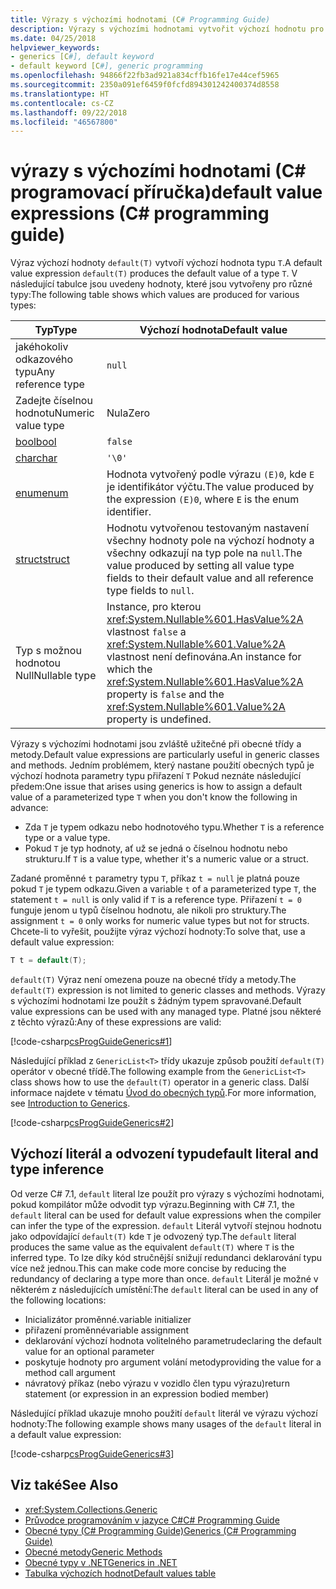 ```yaml
---
title: Výrazy s výchozími hodnotami (C# Programming Guide)
description: Výrazy s výchozími hodnotami vytvořit výchozí hodnotu pro libovolný typ odkazu nebo typ hodnoty
ms.date: 04/25/2018
helpviewer_keywords:
- generics [C#], default keyword
- default keyword [C#], generic programming
ms.openlocfilehash: 94866f22fb3ad921a834cffb16fe17e44cef5965
ms.sourcegitcommit: 2350a091ef6459f0fcfd894301242400374d8558
ms.translationtype: HT
ms.contentlocale: cs-CZ
ms.lasthandoff: 09/22/2018
ms.locfileid: "46567800"
---
```

# <a name="default-value-expressions-c-programming-guide"></a><span data-ttu-id="d2452-103">výrazy s výchozími hodnotami (C# programovací příručka)</span><span class="sxs-lookup"><span data-stu-id="d2452-103">default value expressions (C# programming guide)</span></span>

<span data-ttu-id="d2452-104">Výraz výchozí hodnoty `default(T)` vytvoří výchozí hodnota typu `T`.</span><span class="sxs-lookup"><span data-stu-id="d2452-104">A default value expression `default(T)` produces the default value of a type `T`.</span></span> <span data-ttu-id="d2452-105">V následující tabulce jsou uvedeny hodnoty, které jsou vytvořeny pro různé typy:</span><span class="sxs-lookup"><span data-stu-id="d2452-105">The following table shows which values are produced for various types:</span></span>

|<span data-ttu-id="d2452-106">Typ</span><span class="sxs-lookup"><span data-stu-id="d2452-106">Type</span></span>|<span data-ttu-id="d2452-107">Výchozí hodnota</span><span class="sxs-lookup"><span data-stu-id="d2452-107">Default value</span></span>|
|---------|---------|
|<span data-ttu-id="d2452-108">jakéhokoliv odkazového typu</span><span class="sxs-lookup"><span data-stu-id="d2452-108">Any reference type</span></span>|`null`|
|<span data-ttu-id="d2452-109">Zadejte číselnou hodnotu</span><span class="sxs-lookup"><span data-stu-id="d2452-109">Numeric value type</span></span>|<span data-ttu-id="d2452-110">Nula</span><span class="sxs-lookup"><span data-stu-id="d2452-110">Zero</span></span>|
|[<span data-ttu-id="d2452-111">bool</span><span class="sxs-lookup"><span data-stu-id="d2452-111">bool</span></span>](../../language-reference/keywords/bool.md)|`false`|
|[<span data-ttu-id="d2452-112">char</span><span class="sxs-lookup"><span data-stu-id="d2452-112">char</span></span>](../../language-reference/keywords/char.md)|`'\0'`|
|[<span data-ttu-id="d2452-113">enum</span><span class="sxs-lookup"><span data-stu-id="d2452-113">enum</span></span>](../../language-reference/keywords/enum.md)|<span data-ttu-id="d2452-114">Hodnota vytvořený podle výrazu `(E)0`, kde `E` je identifikátor výčtu.</span><span class="sxs-lookup"><span data-stu-id="d2452-114">The value produced by the expression `(E)0`, where `E` is the enum identifier.</span></span>|
|[<span data-ttu-id="d2452-115">struct</span><span class="sxs-lookup"><span data-stu-id="d2452-115">struct</span></span>](../../language-reference/keywords/struct.md)|<span data-ttu-id="d2452-116">Hodnotu vytvořenou testovaným nastavení všechny hodnoty pole na výchozí hodnoty a všechny odkazují na typ pole na `null`.</span><span class="sxs-lookup"><span data-stu-id="d2452-116">The value produced by setting all value type fields to their default value and all reference type fields to `null`.</span></span>|
|<span data-ttu-id="d2452-117">Typ s možnou hodnotou Null</span><span class="sxs-lookup"><span data-stu-id="d2452-117">Nullable type</span></span>|<span data-ttu-id="d2452-118">Instance, pro kterou <xref:System.Nullable%601.HasValue%2A> vlastnost `false` a <xref:System.Nullable%601.Value%2A> vlastnost není definována.</span><span class="sxs-lookup"><span data-stu-id="d2452-118">An instance for which the <xref:System.Nullable%601.HasValue%2A> property is `false` and the <xref:System.Nullable%601.Value%2A> property is undefined.</span></span>|

<span data-ttu-id="d2452-119">Výrazy s výchozími hodnotami jsou zvláště užitečné při obecné třídy a metody.</span><span class="sxs-lookup"><span data-stu-id="d2452-119">Default value expressions are particularly useful in generic classes and methods.</span></span> <span data-ttu-id="d2452-120">Jedním problémem, který nastane použití obecných typů je výchozí hodnota parametry typu přiřazení `T` Pokud neznáte následující předem:</span><span class="sxs-lookup"><span data-stu-id="d2452-120">One issue that arises using generics is how to assign a default value of a parameterized type `T` when you don't know the following in advance:</span></span>

- <span data-ttu-id="d2452-121">Zda `T` je typem odkazu nebo hodnotového typu.</span><span class="sxs-lookup"><span data-stu-id="d2452-121">Whether `T` is a reference type or a value type.</span></span>
- <span data-ttu-id="d2452-122">Pokud `T` je typ hodnoty, ať už se jedná o číselnou hodnotu nebo strukturu.</span><span class="sxs-lookup"><span data-stu-id="d2452-122">If `T` is a value type, whether it's a numeric value or a struct.</span></span>

 <span data-ttu-id="d2452-123">Zadané proměnné `t` parametry typu `T`, příkaz `t = null` je platná pouze pokud `T` je typem odkazu.</span><span class="sxs-lookup"><span data-stu-id="d2452-123">Given a variable `t` of a parameterized type `T`, the statement `t = null` is only valid if `T` is a reference type.</span></span> <span data-ttu-id="d2452-124">Přiřazení `t = 0` funguje jenom u typů číselnou hodnotu, ale nikoli pro struktury.</span><span class="sxs-lookup"><span data-stu-id="d2452-124">The assignment `t = 0` only works for numeric value types but not for structs.</span></span> <span data-ttu-id="d2452-125">Chcete-li to vyřešit, použijte výraz výchozí hodnoty:</span><span class="sxs-lookup"><span data-stu-id="d2452-125">To solve that, use a default value expression:</span></span>

```csharp
T t = default(T);
```

<span data-ttu-id="d2452-126">`default(T)` Výraz není omezena pouze na obecné třídy a metody.</span><span class="sxs-lookup"><span data-stu-id="d2452-126">The `default(T)` expression is not limited to generic classes and methods.</span></span> <span data-ttu-id="d2452-127">Výrazy s výchozími hodnotami lze použít s žádným typem spravované.</span><span class="sxs-lookup"><span data-stu-id="d2452-127">Default value expressions can be used with any managed type.</span></span> <span data-ttu-id="d2452-128">Platné jsou některé z těchto výrazů:</span><span class="sxs-lookup"><span data-stu-id="d2452-128">Any of these expressions are valid:</span></span>

 [!code-csharp[csProgGuideGenerics#1](../../../../samples/snippets/csharp/programming-guide/statements-expressions-operators/default-value-expressions.cs)]

 <span data-ttu-id="d2452-129">Následující příklad z `GenericList<T>` třídy ukazuje způsob použití `default(T)` operátor v obecné třídě.</span><span class="sxs-lookup"><span data-stu-id="d2452-129">The following example from the `GenericList<T>` class shows how to use the `default(T)` operator in a generic class.</span></span> <span data-ttu-id="d2452-130">Další informace najdete v tématu [Úvod do obecných typů](../generics/introduction-to-generics.md).</span><span class="sxs-lookup"><span data-stu-id="d2452-130">For more information, see [Introduction to Generics](../generics/introduction-to-generics.md).</span></span>

 [!code-csharp[csProgGuideGenerics#2](../../../../samples/snippets/csharp/VS_Snippets_VBCSharp/csProgGuideGenerics/CS/Generics.cs#Snippet41)]

## <a name="default-literal-and-type-inference"></a><span data-ttu-id="d2452-131">Výchozí literál a odvození typu</span><span class="sxs-lookup"><span data-stu-id="d2452-131">default literal and type inference</span></span>

<span data-ttu-id="d2452-132">Od verze C# 7.1, `default` literal lze použít pro výrazy s výchozími hodnotami, pokud kompilátor může odvodit typ výrazu.</span><span class="sxs-lookup"><span data-stu-id="d2452-132">Beginning with C# 7.1, the `default` literal can be used for default value expressions when the compiler can infer the type of the expression.</span></span> <span data-ttu-id="d2452-133">`default` Literál vytvoří stejnou hodnotu jako odpovídající `default(T)` kde `T` je odvozený typ.</span><span class="sxs-lookup"><span data-stu-id="d2452-133">The `default` literal produces the same value as the equivalent `default(T)` where `T` is the inferred type.</span></span> <span data-ttu-id="d2452-134">To lze díky kód stručnější snižují redundanci deklarování typu více než jednou.</span><span class="sxs-lookup"><span data-stu-id="d2452-134">This can make code more concise by reducing the redundancy of declaring a type more than once.</span></span> <span data-ttu-id="d2452-135">`default` Literál je možné v některém z následujících umístění:</span><span class="sxs-lookup"><span data-stu-id="d2452-135">The `default` literal can be used in any of the following locations:</span></span>

- <span data-ttu-id="d2452-136">Inicializátor proměnné.</span><span class="sxs-lookup"><span data-stu-id="d2452-136">variable initializer</span></span>
- <span data-ttu-id="d2452-137">přiřazení proměnné</span><span class="sxs-lookup"><span data-stu-id="d2452-137">variable assignment</span></span>
- <span data-ttu-id="d2452-138">deklarování výchozí hodnota volitelného parametru</span><span class="sxs-lookup"><span data-stu-id="d2452-138">declaring the default value for an optional parameter</span></span>
- <span data-ttu-id="d2452-139">poskytuje hodnoty pro argument volání metody</span><span class="sxs-lookup"><span data-stu-id="d2452-139">providing the value for a method call argument</span></span>
- <span data-ttu-id="d2452-140">návratový příkaz (nebo výrazu v vozidlo člen typu výrazu)</span><span class="sxs-lookup"><span data-stu-id="d2452-140">return statement (or expression in an expression bodied member)</span></span>

<span data-ttu-id="d2452-141">Následující příklad ukazuje mnoho použití `default` literál ve výrazu výchozí hodnoty:</span><span class="sxs-lookup"><span data-stu-id="d2452-141">The following example shows many usages of the `default` literal in a default value expression:</span></span>

[!code-csharp[csProgGuideGenerics#3](../../../../samples/snippets/csharp/programming-guide/statements-expressions-operators/default-literal.cs)]

## <a name="see-also"></a><span data-ttu-id="d2452-142">Viz také</span><span class="sxs-lookup"><span data-stu-id="d2452-142">See Also</span></span>

- <xref:System.Collections.Generic>  
- [<span data-ttu-id="d2452-143">Průvodce programováním v jazyce C#</span><span class="sxs-lookup"><span data-stu-id="d2452-143">C# Programming Guide</span></span>](../index.md)  
- [<span data-ttu-id="d2452-144">Obecné typy (C# Programming Guide)</span><span class="sxs-lookup"><span data-stu-id="d2452-144">Generics (C# Programming Guide)</span></span>](../generics/index.md)  
- [<span data-ttu-id="d2452-145">Obecné metody</span><span class="sxs-lookup"><span data-stu-id="d2452-145">Generic Methods</span></span>](../generics/generic-methods.md)  
- [<span data-ttu-id="d2452-146">Obecné typy v .NET</span><span class="sxs-lookup"><span data-stu-id="d2452-146">Generics in .NET</span></span>](~/docs/standard/generics/index.md)  
- [<span data-ttu-id="d2452-147">Tabulka výchozích hodnot</span><span class="sxs-lookup"><span data-stu-id="d2452-147">Default values table</span></span>](../../language-reference/keywords/default-values-table.md)
